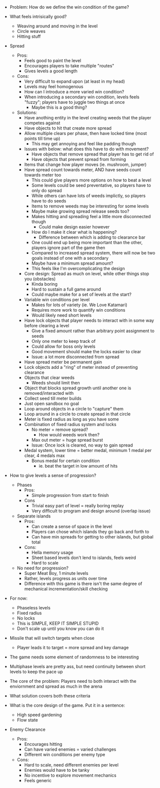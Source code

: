- Problem: How do we define the win condition of the game?

- What feels intrisically good?
    - Weaving around and moving in the level
    - Circle weaves
    - Hitting stuff

- Spread
    - Pros:
        - Feels good to paint the level
        - Encourages players to take multiple "routes"
        - Gives levels a good length
    - Cons:
        - Very difficult to expand upon (at least in my head)
        - Levels may feel homogenous
        - How can I introduce a more varied win condition?
        - When introducing a secondary win condition, levels feels "fuzzy"; players have to juggle two things at once
            - Maybe this is a good thing?
    - Solutions:
        - Have anothing entity in the level creating weeds that the player competes against
        - Have objects to hit that create more spread
        - Allow multiple clears per phase, then have locked time (most points till time up)
            - This may get annoying and feel like padding though
        - Issues with below: what does this have to do with movement?
            - Have objects that remove spread that player has to get rid of
            - Have objects that prevent spread from forming
        - Items that change how player moves (ie. mushroom, jumper)
        - Have spread count towards meter, AND have seeds count towards meter too
            - This could give players more options on how to beat a level
            - Some levels could be seed preventative, so players have to only do spread
            - While others can have lots of weeds implictly, so players have to do seeds
            - Items to remove weeds may be interesting for some levels
            - Maybe make growing spread release seeds too?
            - Makes hitting and spreading feel a little more disconnected though
                - Could make design easier however
            - How do I make it clear what is happening?
                - Difference between which is adding to clearance bar
            - One could end up being more important than the other, players ignore part of the game then
            - Compared to increased spread system, there will now be two goals instead of one with a secondary
            - Maybe have a minimum spread amount?
            - This feels like I'm overcomplicating the design
        - Core design: Spread as much on level, while other things stop you (obstacles)
            - Kinda boring
            - Hard to sustain a full game around
            - Could maybe make for a set of levels at the start?
        - Variable win conditions per level
            - Makes for lots of variety (ie. We Love Katamari)
            - Requires more work to quantify win conditions
            - Would likely need short levels
        - Have lock objects that player needs to interact with in some way before clearing a level
            - Give a fixed amount rather than arbitrary point assignment to seeds
            - Only one meter to keep track of
            - Could allow for boss only levels
            - Good movement should make the locks easier to clear
            - Issue: a lot more disconnected from spread
        - Have spread meter be permanent gain
        - Lock objects add a "ring" of meter instead of preventing clearance
        - Objects that clear weeds
            - Weeds should limit then
        - Object that blocks spread growth until another one is removed/interacted with
        - Collect seed till meter builds
        - Just open sandbox no goal
        - Loop around objects in a circle to "capture" them
        - Loop around in a circle to create spread in that circle
        - Meter is fixed radius as long as you have some
        - Combination of fixed radius system and locks
            - No meter = remove spread?
                - How would weeds work then?
            - Max out meter = huge spread burst
            - Issue: Once lock is cleared, no way to gain spread
        - Medal system, lower time = better medal, minimum 1 medal per clear, 4 medals max
            - Bonus medal for certain condition
                - ie. beat the target in low amount of hits

- How to give levels a sense of progression?
    - Phases
        - Pros: 
            - Simple progression from start to finish
        - Cons
            - Trivial easy part of level = really boring replay
            - Very difficult to program and design around (overlap issue)
    - Separate islands
        - Pros:
            - Can create a sense of space in the level
            - Players can chose which islands they go back and forth to
            - Can have min spreads for getting to other islands, but global total
        - Cons:
            - Hella memory usage
            - Sheet based levels don't lend to islands, feels weird
            - Hard to scale
    - No need for progression?
        - Super Meat Boy, 1 minute levels
        - Rather, levels progress as units over time
        - Difference with this game is there isn't the same degree of mechanical incrementation/skill checking

- For now:
    - Phaseless levels
    - Fixed radius
    - No locks
    - This is SIMPLE, KEEP IT SIMPLE STUPID
    - Don't scale up until you know you can do it


- Missile that will switch targets when close
    - Player leads it to target = more spread and key damage

- The game needs some element of randomness to be interesting

- Multiphase levels are pretty ass, but need continuity between short levels to keep the pace up

- The core of the problem: Players need to both interact with the enviornment and spread as much in the arena
- What solution covers both these criteria
- What is the core design of the game. Put it in a sentence:
    - High speed gardening
    - Flow state

- Enemy Clearance
    - Pros:
        - Encourages hitting
        - Can have varied enemies = varied challenges
        - Different win conditions per enemy type
    - Cons:
        - Hard to scale, need different enemies per level
        - Enemies would have to be tanky
        - No incentive to explore movement mechanics
        - Feels generic
